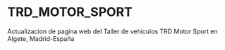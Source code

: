 # TRD_MOTOR_SPORT
Actualizacion de pagina web del Taller de vehiculos TRD Motor Sport en Algete, Madrid-España
